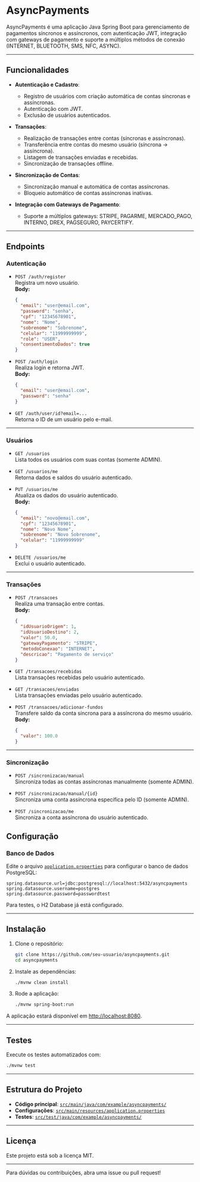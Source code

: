 # AsyncPayments

AsyncPayments é uma aplicação Java Spring Boot para gerenciamento de pagamentos síncronos e assíncronos, com autenticação JWT, integração com gateways de pagamento e suporte a múltiplos métodos de conexão (INTERNET, BLUETOOTH, SMS, NFC, ASYNC).

---

## **Funcionalidades**

- **Autenticação e Cadastro**:
  - Registro de usuários com criação automática de contas síncronas e assíncronas.
  - Autenticação com JWT.
  - Exclusão de usuários autenticados.

- **Transações**:
  - Realização de transações entre contas (síncronas e assíncronas).
  - Transferência entre contas do mesmo usuário (síncrona → assíncrona).
  - Listagem de transações enviadas e recebidas.
  - Sincronização de transações offline.

- **Sincronização de Contas**:
  - Sincronização manual e automática de contas assíncronas.
  - Bloqueio automático de contas assíncronas inativas.

- **Integração com Gateways de Pagamento**:
  - Suporte a múltiplos gateways: STRIPE, PAGARME, MERCADO_PAGO, INTERNO, DREX, PAGSEGURO, PAYCERTIFY.

---

## **Endpoints**

### **Autenticação**

- `POST /auth/register`  
  Registra um novo usuário.  
  **Body:**  
  ```json
  {
    "email": "user@email.com",
    "password": "senha",
    "cpf": "12345678901",
    "nome": "Nome",
    "sobrenome": "Sobrenome",
    "celular": "11999999999",
    "role": "USER",
    "consentimentoDados": true
  }
  ```

- `POST /auth/login`  
  Realiza login e retorna JWT.  
  **Body:**  
  ```json
  {
    "email": "user@email.com",
    "password": "senha"
  }
  ```

- `GET /auth/user/id?email=...`  
  Retorna o ID de um usuário pelo e-mail.

---

### **Usuários**

- `GET /usuarios`  
  Lista todos os usuários com suas contas (somente ADMIN).

- `GET /usuarios/me`  
  Retorna dados e saldos do usuário autenticado.

- `PUT /usuarios/me`  
  Atualiza os dados do usuário autenticado.  
  **Body:**  
  ```json
  {
    "email": "novo@email.com",
    "cpf": "12345678901",
    "nome": "Novo Nome",
    "sobrenome": "Novo Sobrenome",
    "celular": "11999999999"
  }
  ```

- `DELETE /usuarios/me`  
  Exclui o usuário autenticado.

---

### **Transações**

- `POST /transacoes`  
  Realiza uma transação entre contas.  
  **Body:**  
  ```json
  {
    "idUsuarioOrigem": 1,
    "idUsuarioDestino": 2,
    "valor": 50.0,
    "gatewayPagamento": "STRIPE",
    "metodoConexao": "INTERNET",
    "descricao": "Pagamento de serviço"
  }
  ```

- `GET /transacoes/recebidas`  
  Lista transações recebidas pelo usuário autenticado.

- `GET /transacoes/enviadas`  
  Lista transações enviadas pelo usuário autenticado.

- `POST /transacoes/adicionar-fundos`  
  Transfere saldo da conta síncrona para a assíncrona do mesmo usuário.  
  **Body:**  
  ```json
  {
    "valor": 100.0
  }
  ```

---

### **Sincronização**

- `POST /sincronizacao/manual`  
  Sincroniza todas as contas assíncronas manualmente (somente ADMIN).

- `POST /sincronizacao/manual/{id}`  
  Sincroniza uma conta assíncrona específica pelo ID (somente ADMIN).

- `POST /sincronizacao/me`  
  Sincroniza a conta assíncrona do usuário autenticado.

## **Configuração**

### **Banco de Dados**

Edite o arquivo [`application.properties`](src/main/resources/application.properties) para configurar o banco de dados PostgreSQL:

```
spring.datasource.url=jdbc:postgresql://localhost:5432/asyncpayments
spring.datasource.username=postgres
spring.datasource.password=passwordtest
```

Para testes, o H2 Database já está configurado.

---

## **Instalação**

1. Clone o repositório:
   ```bash
   git clone https://github.com/seu-usuario/asyncpayments.git
   cd asyncpayments
   ```

2. Instale as dependências:
   ```bash
   ./mvnw clean install
   ```

3. Rode a aplicação:
   ```bash
   ./mvnw spring-boot:run
   ```

A aplicação estará disponível em [http://localhost:8080](http://localhost:8080).

---

## **Testes**

Execute os testes automatizados com:
```bash
./mvnw test
```

---

## **Estrutura do Projeto**

- **Código principal**: [`src/main/java/com/example/asyncpayments/`](src/main/java/com/example/asyncpayments/)
- **Configurações**: [`src/main/resources/application.properties`](src/main/resources/application.properties)
- **Testes**: [`src/test/java/com/example/asyncpayments/`](src/test/java/com/example/asyncpayments/)

---

## **Licença**

Este projeto está sob a licença MIT.

---

Para dúvidas ou contribuições, abra uma issue ou pull request!
